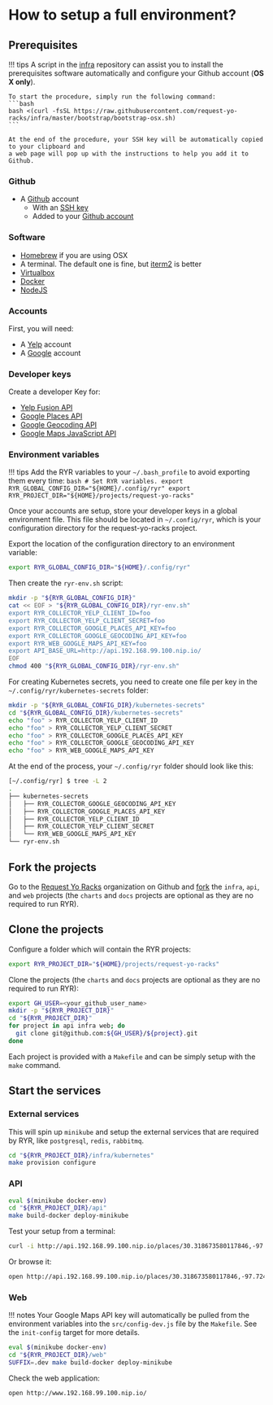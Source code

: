 # How to setup a full environment?

## Prerequisites

!!! tips
    A script in the
    [infra](https://github.com/request-yo-racks/infra/tree/master/bootstrap)
    repository can assist you to install the prerequisites software automatically and configure your Github account
    (**OS X only**).

    To start the procedure, simply run the following command:
    ```bash
    bash <(curl -fsSL https://raw.githubusercontent.com/request-yo-racks/infra/master/bootstrap/bootstrap-osx.sh)
    ```

    At the end of the procedure, your SSH key will be automatically copied to your clipboard and
    a web page will pop up with the instructions to help you add it to Github.

### Github

* A [Github](github.com) account
    * With an [SSH key](https://help.github.com/articles/generating-a-new-ssh-key-and-adding-it-to-the-ssh-agent/)
    * Added to your [Github account](https://help.github.com/articles/adding-a-new-ssh-key-to-your-github-account/)

### Software

* [Homebrew](https://brew.sh/) if you are using OSX
* A terminal. The default one is fine, but [iterm2](https://iterm2.com/) is better
* [Virtualbox](https://www.virtualbox.org/)
* [Docker](https://docs.docker.com/docker-for-mac/install/)
* [NodeJS](https://nodejs.org/en/)

### Accounts

First, you will need:

* A [Yelp](https://www.yelp.com/signup) account
* A [Google](https://accounts.google.com/SignUp) account

### Developer keys

Create a developer Key for:

* [Yelp Fusion API](https://www.yelp.com/developers/v3/manage_app)
* [Google Places API](https://developers.google.com/places/web-service)
* [Google Geocoding API](https://developers.google.com/maps/documentation/geocoding/get-api-key)
* [Google Maps JavaScript API](https://developers.google.com/maps/documentation/javascript/get-api-key)

### Environment variables

!!! tips
    Add the RYR variables to your `~/.bash_profile` to avoid exporting them every time:
    ```bash
    # Set RYR variables.
    export RYR_GLOBAL_CONFIG_DIR="${HOME}/.config/ryr"
    export RYR_PROJECT_DIR="${HOME}/projects/request-yo-racks"
    ```

Once your accounts are setup, store your developer keys in a global environment file. This file should be located in
`~/.config/ryr`, which is your configuration directory for the request-yo-racks project.

Export the location of the configuration directory to an environment variable:
```bash
export RYR_GLOBAL_CONFIG_DIR="${HOME}/.config/ryr"
```

Then create the `ryr-env.sh` script:
``` bash
mkdir -p "${RYR_GLOBAL_CONFIG_DIR}"
cat << EOF > "${RYR_GLOBAL_CONFIG_DIR}/ryr-env.sh"
export RYR_COLLECTOR_YELP_CLIENT_ID=foo
export RYR_COLLECTOR_YELP_CLIENT_SECRET=foo
export RYR_COLLECTOR_GOOGLE_PLACES_API_KEY=foo
export RYR_COLLECTOR_GOOGLE_GEOCODING_API_KEY=foo
export RYR_WEB_GOOGLE_MAPS_API_KEY=foo
export API_BASE_URL=http://api.192.168.99.100.nip.io/
EOF
chmod 400 "${RYR_GLOBAL_CONFIG_DIR}/ryr-env.sh"
```

For creating Kubernetes secrets, you need to create one file per key in the
`~/.config/ryr/kubernetes-secrets` folder:

```bash
mkdir -p "${RYR_GLOBAL_CONFIG_DIR}/kubernetes-secrets"
cd "${RYR_GLOBAL_CONFIG_DIR}/kubernetes-secrets"
echo "foo" > RYR_COLLECTOR_YELP_CLIENT_ID
echo "foo" > RYR_COLLECTOR_YELP_CLIENT_SECRET
echo "foo" > RYR_COLLECTOR_GOOGLE_PLACES_API_KEY
echo "foo" > RYR_COLLECTOR_GOOGLE_GEOCODING_API_KEY
echo "foo" > RYR_WEB_GOOGLE_MAPS_API_KEY
```

At the end of the process, your `~/.config/ryr` folder should look like this:
```bash
[~/.config/ryr] $ tree -L 2
.
├── kubernetes-secrets
│   ├── RYR_COLLECTOR_GOOGLE_GEOCODING_API_KEY
│   ├── RYR_COLLECTOR_GOOGLE_PLACES_API_KEY
│   ├── RYR_COLLECTOR_YELP_CLIENT_ID
│   ├── RYR_COLLECTOR_YELP_CLIENT_SECRET
│   └── RYR_WEB_GOOGLE_MAPS_API_KEY
└── ryr-env.sh
```

## Fork the projects

Go to the [Request Yo Racks](https://github.com/request-yo-racks) organization on Github and
[fork](https://help.github.com/articles/fork-a-repo/) the `infra`, `api`, and `web` projects (the `charts` and `docs` projects are optional as they are no required to run RYR).

## Clone the projects

Configure a folder which will contain the RYR projects:
```bash
export RYR_PROJECT_DIR="${HOME}/projects/request-yo-racks"
```

Clone the projects (the `charts` and `docs` projects are optional as they are no required to run RYR):
``` bash
export GH_USER=<your_github_user_name>
mkdir -p "${RYR_PROJECT_DIR}"
cd "${RYR_PROJECT_DIR}"
for project in api infra web; do
  git clone git@github.com:${GH_USER}/${project}.git
done
```

Each project is provided with a `Makefile` and can be simply setup with the `make` command.

## Start the services

### External services

This will spin up `minikube` and setup the external services that are required by RYR, like `postgresql`, `redis`,
`rabbitmq`.

```bash
cd "${RYR_PROJECT_DIR}/infra/kubernetes"
make provision configure
```

### API

```bash
eval $(minikube docker-env)
cd "${RYR_PROJECT_DIR}/api"
make build-docker deploy-minikube
```

Test your setup from a terminal:
```bash
curl -i http://api.192.168.99.100.nip.io/places/30.318673580117846,-97.72446155548096
```
Or browse it:
```bash
open http://api.192.168.99.100.nip.io/places/30.318673580117846,-97.72446155548096
```

### Web

!!! notes
    Your Google Maps API key will automatically be pulled from the environment variables into the `src/config-dev.js`
    file by the `Makefile`. See the `init-config` target for more details.

```bash
eval $(minikube docker-env)
cd "${RYR_PROJECT_DIR}/web"
SUFFIX=.dev make build-docker deploy-minikube
```

Check the web application:
```bash
open http://www.192.168.99.100.nip.io/
```
